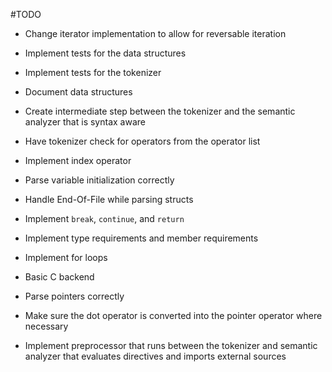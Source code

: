 #TODO

- Change iterator implementation to allow for reversable iteration

- Implement tests for the data structures

- Implement tests for the tokenizer

- Document data structures

- Create intermediate step between the tokenizer and the semantic analyzer that is syntax aware

- Have tokenizer check for operators from the operator list

- Implement index operator

- Parse variable initialization correctly

- Handle End-Of-File while parsing structs

- Implement `break`, `continue`, and `return`

- Implement type requirements and member requirements

- Implement for loops

- Basic C backend

- Parse pointers correctly

- Make sure the dot operator is converted into the pointer operator where necessary

- Implement preprocessor that runs between the tokenizer and semantic analyzer that evaluates directives and imports external sources
